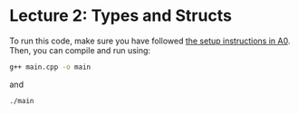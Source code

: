 # Lecture 2: Types and Structs

To run this code, make sure you have followed [the setup instructions in A0](https://github.com/cs106l/cs106l-assignments/tree/main/assignment0). Then, you can compile and run using:

```sh
g++ main.cpp -o main
```

and 

```sh
./main
```